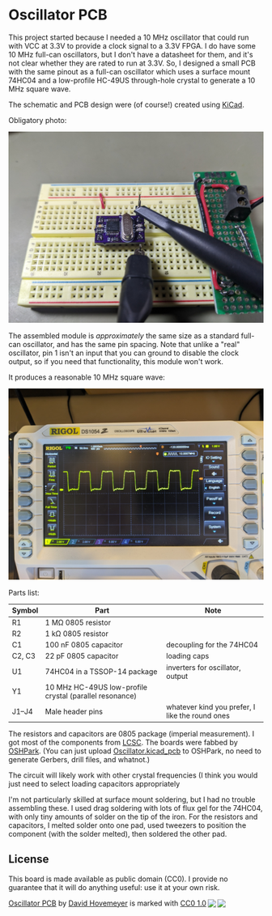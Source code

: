 # Oscillator PCB

This project started because I needed a 10 MHz oscillator that could run with
VCC at 3.3V to provide a clock signal to a 3.3V FPGA. I do have some
10 MHz full-can oscillators, but I don't have a datasheet for them, and
it's not clear whether they are rated to run at 3.3V. So, I designed a
small PCB with the same pinout as a full-can oscillator which
uses a surface mount 74HC04 and a low-profile HC-49US through-hole crystal
to generate a 10 MHz square wave.

The schematic and PCB design were (of course!) created using [KiCad](https://www.kicad.org/).

Obligatory photo:

![oscillator PCB on a breadboard](img/breadboard.jpg)

The assembled module is *approximately* the same size as a standard full-can oscillator,
and has the same pin spacing. Note that unlike a "real" oscillator,
pin 1 isn't an input that you can ground to disable the clock
output, so if you need that functionality, this module won't work.

It produces a reasonable 10 MHz square wave:

![oscilloscope showing 10 MHz square wave](img/signal.jpg)

Parts list:

Symbol | Part | Note
------ | ---- | ----
R1 | 1 MΩ 0805 resistor |
R2 | 1 kΩ 0805 resistor |
C1 | 100 nF 0805 capacitor | decoupling for the 74HC04
C2, C3 | 22 pF 0805 capacitor | loading caps
U1 | 74HC04 in a TSSOP-14 package | inverters for oscillator, output
Y1 | 10 MHz HC-49US low-profile crystal (parallel resonance) |
J1–J4 | Male header pins | whatever kind you prefer, I like the round ones

The resistors and capacitors are 0805 package (imperial measurement).
I got most of the components from [LCSC](https://www.lcsc.com/).
The boards were fabbed by [OSHPark](https://www.oshpark.com/).
(You can just upload [Oscillator.kicad\_pcb](Oscillator.kicad_pcb)
to OSHPark, no need to generate Gerbers, drill files, and whatnot.)

The circuit will likely work with other crystal frequencies
(I think you would just need to select loading capacitors appropriately

I'm not particularly skilled at surface mount soldering, but I had no
trouble assembling these. I used drag soldering with lots of flux gel for
the 74HC04, with only tiny amounts of solder on the tip of the iron.
For the resistors and capacitors, I melted solder onto one pad,
used tweezers to position the component (with the solder melted),
then soldered the other pad.

## License

This board is made available as public domain (CC0). I provide no guarantee that
it will do anything useful: use it at your own risk.

<p xmlns:cc="http://creativecommons.org/ns#" xmlns:dct="http://purl.org/dc/terms/"><a property="dct:title" rel="cc:attributionURL" href="https://github.com/daveho/Oscillator">Oscillator PCB</a> by <a rel="cc:attributionURL dct:creator" property="cc:attributionName" href="https://daveho.github.io/">David Hovemeyer</a> is marked with <a href="http://creativecommons.org/publicdomain/zero/1.0?ref=chooser-v1" target="_blank" rel="license noopener noreferrer" style="display:inline-block;">CC0 1.0<img style="height:22px!important;margin-left:3px;vertical-align:text-bottom;" src="https://mirrors.creativecommons.org/presskit/icons/cc.svg?ref=chooser-v1"><img style="height:22px!important;margin-left:3px;vertical-align:text-bottom;" src="https://mirrors.creativecommons.org/presskit/icons/zero.svg?ref=chooser-v1"></a></p> 
